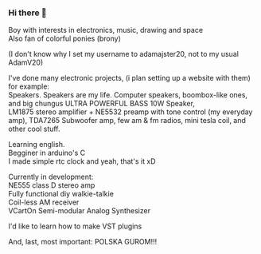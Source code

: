 ### Hi there 👋
Boy with interests in electronics, music, drawing and space <br>
Also fan of colorful ponies (brony)

(I don't know why I set my username to adamajster20, not to my usual AdamV20) 

I've done many electronic projects, (i plan setting up a website with them) for example: <br>
Speakers. Speakers are my life. Computer speakers, boombox-like ones, and big chungus ULTRA POWERFUL BASS 10W Speaker, <br>
LM1875 stereo amplifier + NE5532 preamp with tone control (my everyday amp), TDA7265 Subwoofer amp, few am & fm radios, mini tesla coil, and other cool stuff.

Learning english.
<br>
Begginer in arduino's C
<br>
I made simple rtc clock and yeah, that's it xD

Currently in development:
<br>
NE555 class D stereo amp
<br>
Fully functional diy walkie-talkie
<br>
Coil-less AM receiver
<br>
VCartOn Semi-modular Analog Synthesizer

I'd like to learn how to make VST plugins

And, last, most important:
POLSKA GUROM!!!
<!--
**adamajster20/adamajster20** is a ✨ _special_ ✨ repository because its `README.md` (this file) appears on your GitHub profile.

Here are some ideas to get you started:

- 🔭 I’m currently working on ...
- 🌱 I’m currently learning ...
- 👯 I’m looking to collaborate on ...
- 🤔 I’m looking for help with ...
- 💬 Ask me about ...
- 📫 How to reach me: ...
- 😄 Pronouns: ...
- ⚡ Fun fact: ...
-->
